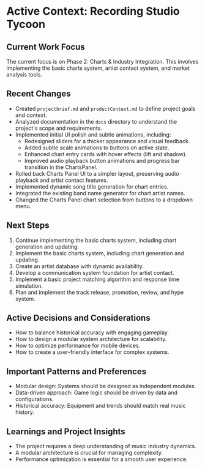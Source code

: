 # Active Context: Recording Studio Tycoon

## Current Work Focus

The current focus is on Phase 2: Charts & Industry Integration. This involves implementing the basic charts system, artist contact system, and market analysis tools.

## Recent Changes

- Created `projectbrief.md` and `productContext.md` to define project goals and context.
- Analyzed documentation in the `docs` directory to understand the project's scope and requirements.
- Implemented initial UI polish and subtle animations, including:
    - Redesigned sliders for a thicker appearance and visual feedback.
    - Added subtle scale animations to buttons on active state.
    - Enhanced chart entry cards with hover effects (lift and shadow).
    - Improved audio playback button animations and progress bar transition in the ChartsPanel.
- Rolled back Charts Panel UI to a simpler layout, preserving audio playback and artist contact features.
- Implemented dynamic song title generation for chart entries.
- Integrated the existing band name generator for chart artist names.
- Changed the Charts Panel chart selection from buttons to a dropdown menu.

## Next Steps

1.  Continue implementing the basic charts system, including chart generation and updating.
2.  Implement the basic charts system, including chart generation and updating.
3.  Create an artist database with dynamic availability.
4.  Develop a communication system foundation for artist contact.
5.  Implement a basic project matching algorithm and response time simulation.
6.  Plan and implement the track release, promotion, review, and hype system.

## Active Decisions and Considerations

- How to balance historical accuracy with engaging gameplay.
- How to design a modular system architecture for scalability.
- How to optimize performance for mobile devices.
- How to create a user-friendly interface for complex systems.

## Important Patterns and Preferences

- Modular design: Systems should be designed as independent modules.
- Data-driven approach: Game logic should be driven by data and configurations.
- Historical accuracy: Equipment and trends should match real music history.

## Learnings and Project Insights

- The project requires a deep understanding of music industry dynamics.
- A modular architecture is crucial for managing complexity.
- Performance optimization is essential for a smooth user experience.
